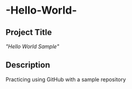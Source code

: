 # -Hello-World-
## Project Title
*"Hello World Sample"*
## Description
Practicing using GitHub with a sample repository
